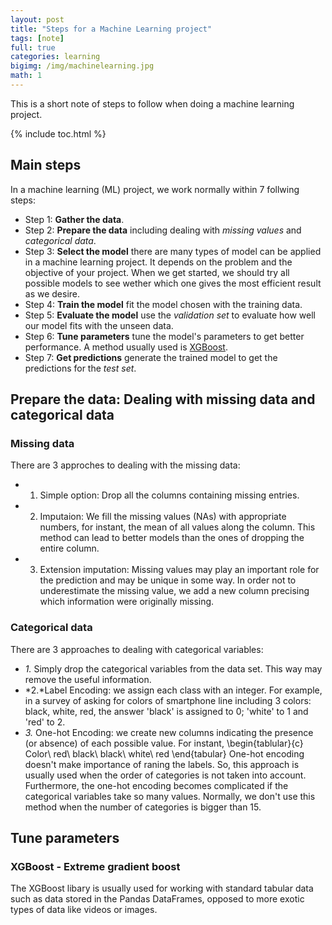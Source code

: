 ```yaml
---
layout: post
title: "Steps for a Machine Learning project"
tags: [note]
full: true
categories: learning
bigimg: /img/machinelearning.jpg
math: 1
---
```


This is a short note of steps to follow when doing a machine learning project.

{% include toc.html %}

## Main steps

In a machine learning (ML) project, we work normally within 7 follwing steps:
- Step 1: **Gather the data**.
- Step 2: **Prepare the data** including dealing with *missing values* and *categorical data*.
- Step 3: **Select the model** there are many types of model can be applied in a machine learning project. It depends on the problem and the objective of your project. When we get started, we should try all possible models to see wether which one gives the most efficient result as we desire.
- Step 4: **Train the model** fit the model chosen with the training data.
- Step 5: **Evaluate the model** use the *validation set* to evaluate how well our model fits with the unseen data.
- Step 6: **Tune parameters** tune the model's parameters to get better performance. A method usually used is [XGBoost](https://www.kaggle.com/alexisbcook/xgboost).
- Step 7: **Get predictions** generate the trained model to get the predictions for the *test set*. 



## Prepare the data: Dealing with missing data and categorical data

  ### Missing data
  
  There are 3 approches to dealing with the missing data:
  - 1. Simple option: Drop all the columns containing missing entries.
  - 2. Imputaion: We fill the missing values (NAs) with appropriate numbers, for instant, the mean of all values along the column. This method can lead to better models than the ones of dropping the entire column.
  - 3. Extension imputation: Missing values may play an important role for the prediction and may be unique in some way. In order not to underestimate the missing value, we add a new column precising which information were originally missing.
  
  ### Categorical data
  
  There are 3 approaches to dealing with categorical variables:
  - *1.* Simply drop the categorical variables from the data set. This way may remove the useful information.
  - *2.*Label Encoding: we assign each class with an integer. For example, in a survey of asking for colors of smartphone line including 3 colors: black, white, red, the answer 'black' is assigned to $0$; 'white' to $1$ and 'red' to $2$.
  - *3.* One-hot Encoding: we create new columns indicating the presence (or absence) of each possible value. For instant,
  \begin{tablular}{c}
  Color\\
  red\\
  black\\
  black\\
  white\\
  red
  \end{tabular}
  One-hot encoding doesn't make importance of raning the labels. So, this approach is usually used when the order of categories is not taken into account. Furthermore, the one-hot encoding becomes complicated if the categorical variables take so many values. Normally, we don't use this method when the number of categories is bigger than 15.

## Tune parameters
  ### XGBoost - Extreme gradient boost
  The XGBoost libary is usually used for working with standard tabular data such as data stored in the Pandas DataFrames, opposed to more exotic types of data like videos or images.
